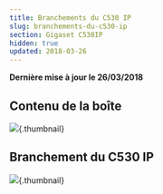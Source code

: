 ```yaml
---
title: Branchements du C530 IP
slug: branchements-du-c530-ip
section: Gigaset C530IP
hidden: true
updated: 2018-03-26
---
```


**Dernière mise à jour le 26/03/2018**

## Contenu de la boîte

![](images/contenu.png){.thumbnail}

## Branchement du C530 IP

![](images/branchements.png){.thumbnail}


